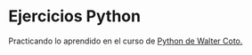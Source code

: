 # Ejercicios Python
Practicando lo aprendido en el curso de <A href="https://www.udemy.com/share/103K0W3@ZrFPw8yVIQHUgP527v4YvFoJDnHyWjtZ3JNXJtleq1NePbOC5h2qUScwy7mLUwHbJQ==/" target="_blank"> Python de Walter Coto. </A>
